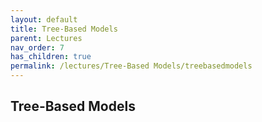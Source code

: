 ```yaml
---
layout: default
title: Tree-Based Models
parent: Lectures
nav_order: 7
has_children: true
permalink: /lectures/Tree-Based Models/treebasedmodels
---
```


## Tree-Based Models

